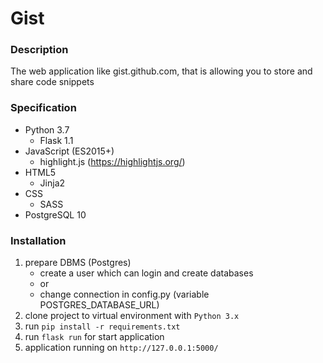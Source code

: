 # Gist
### Description
The web application like gist.github.com, that is allowing you to store and share code snippets
### Specification
- Python 3.7
    - Flask 1.1
- JavaScript (ES2015+)
    - highlight.js (https://highlightjs.org/)
- HTML5
    - Jinja2
- CSS
    - SASS
- PostgreSQL 10

### Installation
1. prepare DBMS (Postgres)
   + create a user which can login and create databases
   + or
   + change connection in config.py (variable POSTGRES_DATABASE_URL)
2. clone project to virtual environment with `Python 3.x`
3. run `pip install -r requirements.txt`
4. run `flask run` for start application
5. application running on `http://127.0.0.1:5000/`